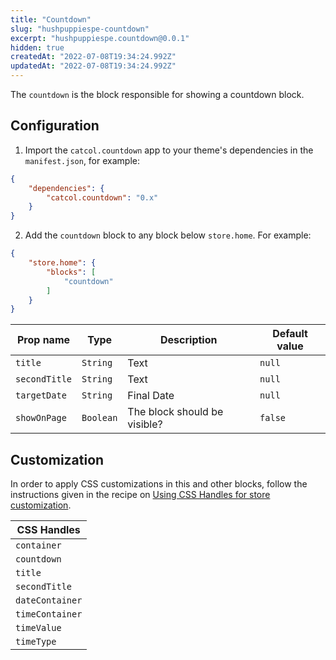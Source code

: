 ```yaml
---
title: "Countdown"
slug: "hushpuppiespe-countdown"
excerpt: "hushpuppiespe.countdown@0.0.1"
hidden: true
createdAt: "2022-07-08T19:34:24.992Z"
updatedAt: "2022-07-08T19:34:24.992Z"
---
```

The `countdown` is the block responsible for showing a countdown block.

## Configuration

1. Import the `catcol.countdown` app to your theme's dependencies in the `manifest.json`, for example:

```json
{
    "dependencies": {
        "catcol.countdown": "0.x"
    }
}
```

2. Add the `countdown` block to any block below `store.home`. For example:

```json
{
    "store.home": {
        "blocks": [
            "countdown"
        ]
    }
}
```

| Prop name | Type     | Description | Default value  |
| --------- | -------- | ----------- | -------------- |
| `title`   | `String` | Text  | `null` |
| `secondTitle`   | `String` | Text  | `null` |
| `targetDate`   | `String` | Final Date  | `null` |
| `showOnPage`   | `Boolean` | The block should be visible? | `false` |


## Customization

In order to apply CSS customizations in this and other blocks, follow the instructions given in the recipe on [Using CSS Handles for store customization](https://vtex.io/docs/recipes/style/using-css-handles-for-store-customization).

| CSS Handles             |
| ----------------------- |
| `container`             |
| `countdown`             |
| `title`                 |
| `secondTitle`           |
| `dateContainer`         | 
| `timeContainer`         |
| `timeValue`             | 
| `timeType`              |